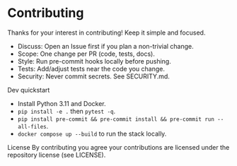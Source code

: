 # Contributing

Thanks for your interest in contributing! Keep it simple and focused.

- Discuss: Open an Issue first if you plan a non-trivial change.
- Scope: One change per PR (code, tests, docs).
- Style: Run pre-commit hooks locally before pushing.
- Tests: Add/adjust tests near the code you change.
- Security: Never commit secrets. See SECURITY.md.

Dev quickstart
- Install Python 3.11 and Docker.
- `pip install -e .` then `pytest -q`.
- `pip install pre-commit && pre-commit install && pre-commit run --all-files`.
- `docker compose up --build` to run the stack locally.

License
By contributing you agree your contributions are licensed under the repository license (see LICENSE).

